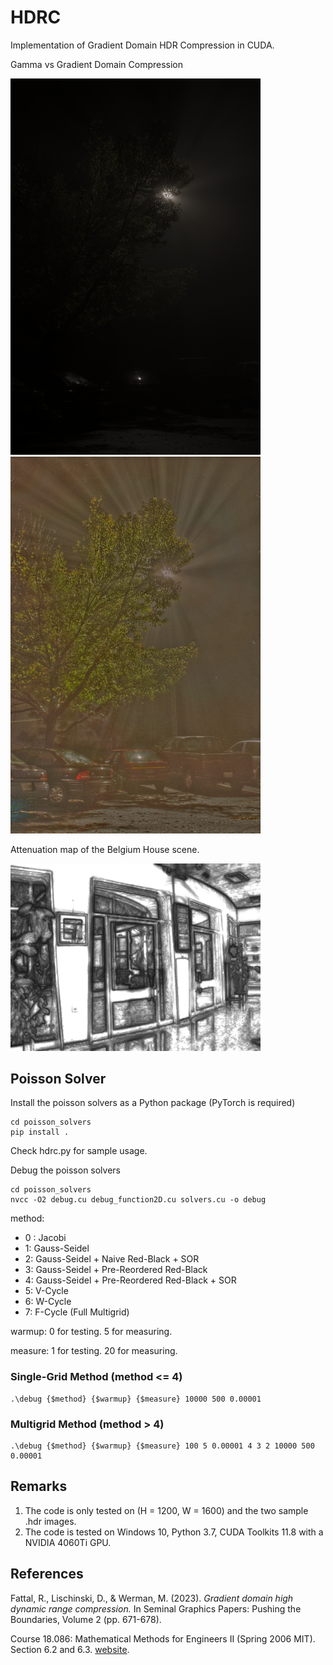 # HDRC
Implementation of Gradient Domain HDR Compression in CUDA.

Gamma vs Gradient Domain Compression

<img src="output/bigFogMap_ldr_gamma.png" width="400"/>  <img src="output/bigFogMap_ldr_norm.png" width="400"/>

Attenuation map of the Belgium House scene.

<img src="./output/belgium_attenuation.png" alt="belgium_attenuation" width="400">

## Poisson Solver
Install the poisson solvers as a Python package (PyTorch is required)
```
cd poisson_solvers
pip install .
```
Check hdrc.py for sample usage.

Debug the poisson solvers
```
cd poisson_solvers
nvcc -O2 debug.cu debug_function2D.cu solvers.cu -o debug
```
method:
- 0 : Jacobi
- 1: Gauss-Seidel
- 2: Gauss-Seidel + Naive Red-Black + SOR
- 3: Gauss-Seidel + Pre-Reordered Red-Black
- 4: Gauss-Seidel + Pre-Reordered Red-Black + SOR
- 5: V-Cycle
- 6: W-Cycle
- 7: F-Cycle (Full Multigrid)

warmup: 0 for testing. 5 for measuring.

measure: 1 for testing. 20 for measuring.

### Single-Grid Method (method <= 4)
```
.\debug {$method} {$warmup} {$measure} 10000 500 0.00001
```

### Multigrid Method (method > 4)
```
.\debug {$method} {$warmup} {$measure} 100 5 0.00001 4 3 2 10000 500 0.00001
```


## Remarks
1. The code is only tested on (H = 1200, W = 1600) and the two sample .hdr images.
2. The code is tested on Windows 10, Python 3.7, CUDA Toolkits 11.8 with a NVIDIA 4060Ti GPU.

## References
Fattal, R., Lischinski, D., & Werman, M. (2023). _Gradient domain high dynamic range compression._ In Seminal Graphics Papers: Pushing the Boundaries, Volume 2 (pp. 671-678).

Course 18.086: Mathematical Methods for Engineers II (Spring 2006 MIT). Section 6.2 and 6.3. [website](https://math.mit.edu/classes/18.086/2006/).